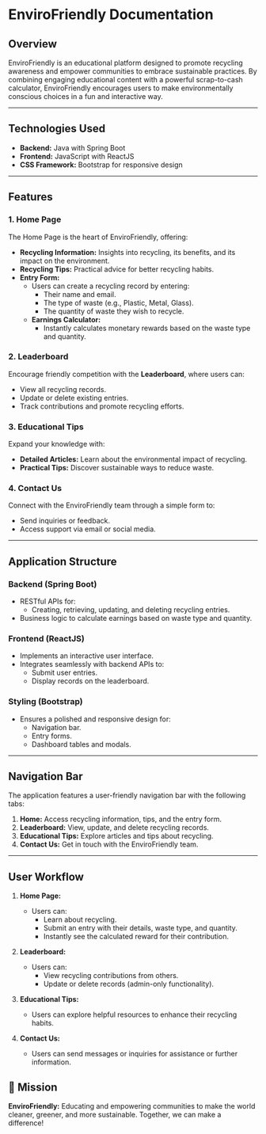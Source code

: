# EnviroFriendly Documentation

## Overview
EnviroFriendly is an educational platform designed to promote recycling awareness and empower communities to embrace sustainable practices. By combining engaging educational content with a powerful scrap-to-cash calculator, EnviroFriendly encourages users to make environmentally conscious choices in a fun and interactive way.

---

## Technologies Used
- **Backend:** Java with Spring Boot
- **Frontend:** JavaScript with ReactJS
- **CSS Framework:** Bootstrap for responsive design

---

## Features

### 1. Home Page
The Home Page is the heart of EnviroFriendly, offering:
- **Recycling Information:** Insights into recycling, its benefits, and its impact on the environment.
- **Recycling Tips:** Practical advice for better recycling habits.
- **Entry Form:**
  - Users can create a recycling record by entering:
    - Their name and email.
    - The type of waste (e.g., Plastic, Metal, Glass).
    - The quantity of waste they wish to recycle.
  - **Earnings Calculator:**
    - Instantly calculates monetary rewards based on the waste type and quantity.

### 2. Leaderboard
Encourage friendly competition with the **Leaderboard**, where users can:
- View all recycling records.
- Update or delete existing entries.
- Track contributions and promote recycling efforts.

### 3. Educational Tips
Expand your knowledge with:
- **Detailed Articles:** Learn about the environmental impact of recycling.
- **Practical Tips:** Discover sustainable ways to reduce waste.

### 4. Contact Us
Connect with the EnviroFriendly team through a simple form to:
- Send inquiries or feedback.
- Access support via email or social media.

---

## Application Structure

### Backend (Spring Boot)
- RESTful APIs for:
  - Creating, retrieving, updating, and deleting recycling entries.
- Business logic to calculate earnings based on waste type and quantity.

### Frontend (ReactJS)
- Implements an interactive user interface.
- Integrates seamlessly with backend APIs to:
  - Submit user entries.
  - Display records on the leaderboard.

### Styling (Bootstrap)
- Ensures a polished and responsive design for:
  - Navigation bar.
  - Entry forms.
  - Dashboard tables and modals.

---

## Navigation Bar
The application features a user-friendly navigation bar with the following tabs:
1. **Home:** Access recycling information, tips, and the entry form.
2. **Leaderboard:** View, update, and delete recycling records.
3. **Educational Tips:** Explore articles and tips about recycling.
4. **Contact Us:** Get in touch with the EnviroFriendly team.

---

## User Workflow

1. **Home Page:**
   - Users can:
     - Learn about recycling.
     - Submit an entry with their details, waste type, and quantity.
     - Instantly see the calculated reward for their contribution.

2. **Leaderboard:**
   - Users can:
     - View recycling contributions from others.
     - Update or delete records (admin-only functionality).

3. **Educational Tips:**
   - Users can explore helpful resources to enhance their recycling habits.

4. **Contact Us:**
   - Users can send messages or inquiries for assistance or further information.


## 💚 Mission
**EnviroFriendly:** Educating and empowering communities to make the world cleaner, greener, and more sustainable. Together, we can make a difference!

